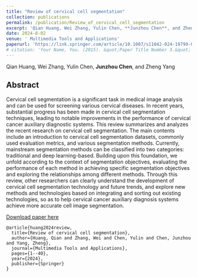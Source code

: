 ```yaml
---
title: "Review of cervical cell segmentation"
collection: publications
permalink: /publication/Review_of_cervical_cell_segmentation
excerpt: 'Qian Huang, Wei Zhang, Yulin Chen, **Junzhou Chen**, and Zheng Yang'
date: 2024-8-02
venue: ' Multimedia Tools and Applications'
paperurl: 'https://link.springer.com/article/10.1007/s11042-024-19799-0'
# citation: 'Your Name, You. (2015). &quot;Paper Title Number 3.&quot; <i>Journal 1</i>. 1(3).'
---
```


Qian Huang, Wei Zhang, Yulin Chen, **Junzhou Chen**, and Zheng Yang


## Abstract
Cervical cell segmentation is a significant task in medical image analysis and can be used for screening various cervical diseases. In recent years, substantial progress has been made in cervical cell segmentation techniques, leading to notable improvements in the performance of cervical cancer auxiliary diagnostic systems. This review summarizes and analyzes the recent research on cervical cell segmentation. The main contents include an introduction to cervical cell segmentation datasets, commonly used evaluation metrics, and various segmentation methods. Currently, mainstream segmentation methods can be classified into two categories: traditional and deep learning-based. Building upon this foundation, we unfold according to the context of segmentation objectives, evaluating the performance of each method in achieving specific segmentation objectives and exploring the relationships among different methods. Through this review, other researchers can clearly understand the development of cervical cell segmentation technology and future trends, and explore new methods and technologies based on integrating and sorting out existing technologies, so as to help cervical cancer auxiliary diagnosis systems achieve more accurate cell image segmentation.



 [Download paper here](https://link.springer.com/content/pdf/10.1007/s11042-024-19799-0.pdf)
 
```
@article{huang2024review,
  title={Review of cervical cell segmentation},
  author={Huang, Qian and Zhang, Wei and Chen, Yulin and Chen, Junzhou and Yang, Zheng},
  journal={Multimedia Tools and Applications},
  pages={1--40},
  year={2024},
  publisher={Springer}
}
```

<!-- Recommended citation: Your Name, You. (2015). "Paper Title Number 3." <i>Journal 1</i>. 1(3). -->